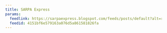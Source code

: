 ```yaml
---
title: SARPA Express
params:
  feedlink: https://sarpaexpress.blogspot.com/feeds/posts/default?alt=rss
  feedid: 4151bf6e579163a076d5a861581826fa
---
```


